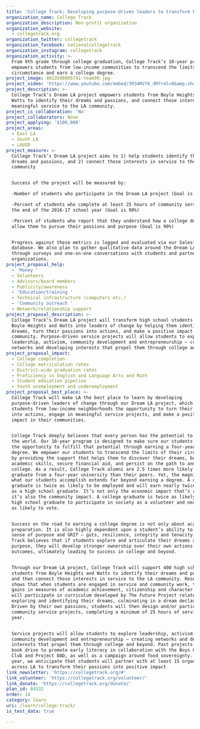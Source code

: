 ```yaml
---
title: 'College Track: Developing purpose-driven leaders to transform LA'
organization_name: College Track
organization_description: Non-profit organization
organization_website:
  - collegetrack.org
organization_twitter: collegetrack
organization_facebook: nationalcollegetrack
organization_instagram: collegetrack
organization_activity: >-
  From 9th grade through college graduation, College Track’s 10-year program
  empowers students from low-income communities to transcend the limits of their
  circumstance and earn a college degree.
project_image: 4013598065741-team90.jpg
project_video: 'https://www.youtube.com/embed/3R34MzY6_dM?rel=0&amp;showinfo=0'
project_description: >-
  College Track’s Dream LA project empowers students from Boyle Heights and
  Watts to identify their dreams and passions, and connect those interests in
  meaningful service to the LA community.
project_is_collaboration: 'No'
project_collaborators: None
project_applying: '$100,000'
project_areas:
  - East LA
  - South LA
  - LAUSD
project_measure: >-
  College Track’s Dream LA project aims to 1) help students identify their
  dreams and passions, and 2) connect those interests in service to the LA
  community


  Success of the project will be measured by:

  -Number of students who participate in the Dream LA project (Goal is 400)

  -Percent of students who complete at least 25 hours of community service by
  the end of the 2016-17 school year (Goal is 90%)

  -Percent of students who report that they understand how a college degree will
  allow them to pursue their passions and purpose (Goal is 90%)


  Progress against these metrics is logged and evaluated via our Salesforce
  database. We also plan to gather qualitative data around the Dream LA project
  through surveys and one-on-one conversations with students and partner
  organizations.
project_proposal_help:
  - 'Money '
  - Volunteers
  - Advisors/board members
  - Publicity/awareness
  - 'Education/training '
  - Technical infrastructure (computers etc.)
  - 'Community outreach '
  - Network/relationship support
project_proposal_description: >-
  College Track’s Dream LA project will transform high school students from
  Boyle Heights and Watts into leaders of change by helping them identify their
  dreams, turn their passions into actions, and make a positive impact in the LA
  community. Purpose-driven service projects will allow students to explore
  leadership, activism, community development and entrepreneurship – creating
  networks and developing interests that propel them through college and beyond.
project_proposal_impact:
  - College completion
  - College matriculation rates
  - District-wide graduation rates
  - Proficiency in English and Language Arts and Math
  - Student education pipeline
  - Youth unemployment and underemployment
project_proposal_best_place: >-
  College Track will make LA the best place to learn by developing
  purpose-driven leaders of change through our Dream LA project, which provides
  students from low-income neighborhoods the opportunity to turn their passions
  into actions, engage in meaningful service projects, and make a positive
  impact in their communities.


  College Track deeply believes that every person has the potential to change
  the world. Our 10-year program is designed to make sure our students are given
  the opportunity to fulfill that potential through earning a four-year college
  degree. We empower our students to transcend the limits of their circumstance
  by providing the support that helps them to discover their dreams, build their
  academic skills, secure financial aid, and persist on the path to and through
  college. As a result, College Track alumni are 2.5 times more likely to
  graduate from a four-year university than their peers. Yet, the magnitude of
  what our students accomplish extends far beyond earning a degree. A college
  graduate is twice as likely to be employed and will earn nearly twice as much
  as a high school graduate. It’s not only the economic impact that’s real –
  it’s also the community impact. A college graduate is twice as likely as a
  high school graduate to participate in society as a volunteer and nearly twice
  as likely to vote.


  Success on the road to earning a college degree is not only about academic
  preparation. It is also highly dependent upon a student’s ability to develop a
  sense of purpose and GRIT – guts, resilience, integrity and tenacity. College
  Track believes that if students explore and articulate their dreams and
  purpose, they will develop stronger ownership over their own actions and
  outcomes, ultimately leading to success in college and beyond. 


  Through our Dream LA project, College Track will support 400 high school
  students from Boyle Heights and Watts to identify their dreams and passions,
  and then connect those interests in service to the LA community. Research
  shows that when students are engaged in service and community work, they make
  gains in measures of academic achievement, citizenship and character. Students
  will participate in curriculum developed by The Future Project related to
  exploring and identifying their dreams, culminating in a dream declaration.
  Driven by their own passions, students will then design and/or participate in
  community service projects, completing a minimum of 25 hours of service per
  year. 


  Service projects will allow students to explore leadership, activism,
  community development and entrepreneurship – creating networks and developing
  interests that propel them through college and beyond. Past projects include a
  book drive to promote early literacy in collaboration with the Boys & Girls
  Club and Project DAD, as well as a campaign around food sovereignty. This
  year, we anticipate that students will partner with at least 15 organizations
  across LA to transform their passions into positive impact
link_newsletter: 'https://collegetrack.org/#'
link_volunteer: 'https://collegetrack.org/volunteer/'
link_donate: 'https://collegetrack.org/donate/'
plan_id: 84332
order: 14
category: learn
uri: /learn/college-track/
is_test_data: true

---
```

